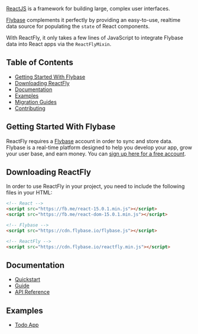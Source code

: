 [ReactJS](https://facebook.github.io/react/) is a framework for building large, complex user interfaces. 

[Flybase](https://flybase.io/) complements it perfectly by providing an easy-to-use, realtime data source for populating the `state` of React components. 

With ReactFly, it only takes a few lines of JavaScript to integrate Flybase data into React apps via the `ReactFlyMixin`.

## Table of Contents

 * [Getting Started With Flybase](#getting-started-with-flybase)
 * [Downloading ReactFly](#downloading-reactfly)
 * [Documentation](#documentation)
 * [Examples](#examples)
 * [Migration Guides](#migration-guides)
 * [Contributing](#contributing)


## Getting Started With Flybase

ReactFly requires a [Flybase](https://flybase.io/) account in order to sync and store data. 
Flybase is a real-time platform designed to help you develop your app, grow your user
base, and earn money. You can [sign up here for a free account](https://app.flybase.io/signup).

## Downloading ReactFly

In order to use ReactFly in your project, you need to include the following files in your HTML:

```html
<!-- React -->
<script src="https://fb.me/react-15.0.1.min.js"></script>
<script src="https://fb.me/react-dom-15.0.1.min.js"></script>

<!-- Flybase -->
<script src="https://cdn.flybase.io/flybase.js"></script>

<!-- ReactFly -->
<script src="https://cdn.flybase.io/reactfly.min.js"></script>
```

## Documentation

* [Quickstart](docs/quickstart.md)
* [Guide](docs/guide.md)
* [API Reference](docs/reference.md)

## Examples

* [Todo App](/examples)